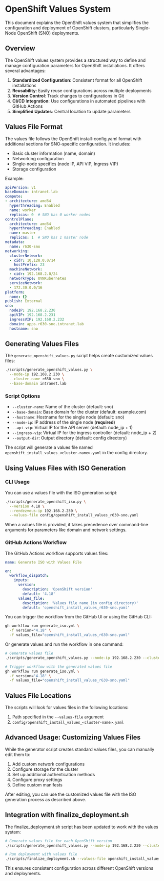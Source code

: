 # OpenShift Values System

This document explains the OpenShift values system that simplifies the configuration and deployment of OpenShift clusters, particularly Single-Node OpenShift (SNO) deployments.

## Overview

The OpenShift values system provides a structured way to define and manage configuration parameters for OpenShift installations. It offers several advantages:

1. **Standardized Configuration**: Consistent format for all OpenShift installations
2. **Reusability**: Easily reuse configurations across multiple deployments
3. **Version Control**: Track changes to configurations in Git
4. **CI/CD Integration**: Use configurations in automated pipelines with GitHub Actions
5. **Simplified Updates**: Central location to update parameters

## Values File Format

The values file follows the OpenShift install-config.yaml format with additional sections for SNO-specific configuration. It includes:

- Basic cluster information (name, domain)
- Networking configuration
- Single-node specifics (node IP, API VIP, Ingress VIP)
- Storage configuration

Example:

```yaml
apiVersion: v1
baseDomain: intranet.lab
compute:
- architecture: amd64
  hyperthreading: Enabled
  name: worker
  replicas: 0  # SNO has 0 worker nodes
controlPlane:
  architecture: amd64
  hyperthreading: Enabled
  name: master
  replicas: 1  # SNO has 1 master node
metadata:
  name: r630-sno
networking:
  clusterNetwork:
  - cidr: 10.128.0.0/14
    hostPrefix: 23
  machineNetwork:
  - cidr: 192.168.2.0/24
  networkType: OVNKubernetes
  serviceNetwork:
  - 172.30.0.0/16
platform:
  none: {}
publish: External
sno:
  nodeIP: 192.168.2.230
  apiVIP: 192.168.2.231
  ingressVIP: 192.168.2.232
  domain: apps.r630-sno.intranet.lab
  hostname: sno
```

## Generating Values Files

The `generate_openshift_values.py` script helps create customized values files:

```bash
./scripts/generate_openshift_values.py \
  --node-ip 192.168.2.230 \
  --cluster-name r630-sno \
  --base-domain intranet.lab
```

### Script Options

- `--cluster-name`: Name of the cluster (default: sno)
- `--base-domain`: Base domain for the cluster (default: example.com)
- `--hostname`: Hostname for the single node (default: sno)
- `--node-ip`: IP address of the single node (**required**)
- `--api-vip`: Virtual IP for the API server (default: node_ip + 1)
- `--ingress-vip`: Virtual IP for the ingress controller (default: node_ip + 2)
- `--output-dir`: Output directory (default: config directory)

The script will generate a values file named `openshift_install_values_<cluster-name>.yaml` in the config directory.

## Using Values Files with ISO Generation

### CLI Usage

You can use a values file with the ISO generation script:

```bash
./scripts/generate_openshift_iso.py \
  --version 4.18 \
  --rendezvous-ip 192.168.2.230 \
  --values-file config/openshift_install_values_r630-sno.yaml
```

When a values file is provided, it takes precedence over command-line arguments for parameters like domain and network settings.

### GitHub Actions Workflow

The GitHub Actions workflow supports values files:

```yaml
name: Generate ISO with Values File

on:
  workflow_dispatch:
    inputs:
      version:
        description: 'OpenShift version'
        default: '4.18'
      values_file:
        description: 'Values file name (in config directory)'
        default: 'openshift_install_values_r630-sno.yaml'
```

You can trigger the workflow from the GitHub UI or using the GitHub CLI:

```bash
gh workflow run generate_iso.yml \
  -f version="4.18" \
  -f values_file="openshift_install_values_r630-sno.yaml"
```

Or generate values and run the workflow in one command:

```bash
# Generate values file
./scripts/generate_openshift_values.py --node-ip 192.168.2.230 --cluster-name r630-sno

# Trigger workflow with the generated values file
gh workflow run generate_iso.yml \
  -f version="4.18" \
  -f values_file="openshift_install_values_r630-sno.yaml"
```

## Values File Locations

The scripts will look for values files in the following locations:

1. Path specified in the `--values-file` argument
2. `config/openshift_install_values_<cluster-name>.yaml`

## Advanced Usage: Customizing Values Files

While the generator script creates standard values files, you can manually edit them to:

1. Add custom network configurations
2. Configure storage for the cluster
3. Set up additional authentication methods
4. Configure proxy settings
5. Define custom manifests

After editing, you can use the customized values file with the ISO generation process as described above.

## Integration with finalize_deployment.sh

The finalize_deployment.sh script has been updated to work with the values system:

```bash
# Generate values file for each OpenShift version
./scripts/generate_openshift_values.py --node-ip 192.168.2.230 --cluster-name r630-4.18

# Run deployment with values file
./scripts/finalize_deployment.sh --values-file openshift_install_values_r630-4.18.yaml
```

This ensures consistent configuration across different OpenShift versions and deployments.
